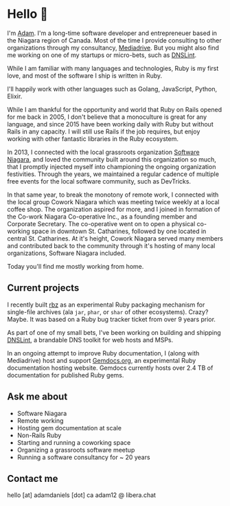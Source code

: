 # Hello 👋

I'm [Adam][1]. I'm a long-time software developer and entrepreneuer based in
the Niagara region of Canada. Most of the time I provide consulting to other
organizations through my consultancy, [Mediadrive][2]. But you might also find
me working on one of my startups or micro-bets, such as [DNSLint][3].

While I am familiar with many languages and technologies, Ruby is my first love,
and most of the software I ship is written in Ruby.

I'll happily work with other languages such as Golang, JavaScript, Python,
Elixir.

While I am thankful for the opportunity and world that Ruby on Rails opened for me
back in 2005, I don't believe that a monoculture is great for any language, and
since 2015 have been working daily with Ruby but without Rails in any capacity.
I will still use Rails if the job requires, but enjoy working with other fantastic
libraries in the Ruby ecosystem.

In 2013, I connected with the local grassroots organization [Software Niagara][4],
and loved the community built around this organization so much, that I promptly
injected myself into championing the ongoing organization festivities. Through
the years, we maintained a regular cadence of multiple free events for the local
software community, such as DevTricks.

In that same year, to break the monotony of remote work, I connected with the local
group Cowork Niagara which was meeting twice weekly at a local coffee shop.
The organization aspired for more, and I joined in formation of the
Co-work Niagara Co-operative Inc., as a founding member and Corporate Secretary.
The co-operative went on to open a physical co-working space in downtown
St. Catharines, followed by one located in central St. Catharines. At it's height,
Cowork Niagara served many members and contributed back to the community through
it's hosting of many local organizations, Software Niagara included.

Today you'll find me mostly working from home.

## Current projects

I recently built [rbz][3] as an experimental Ruby packaging mechanism for
single-file archives (ala `jar`, `phar`, or `shar` of other ecosystems). Crazy?
Maybe. It was based on a Ruby bug tracker ticket from over 9 years prior.

As part of one of my small bets, I've been working on building and shipping
[DNSLint][3], a brandable DNS toolkit for web hosts and MSPs.

In an ongoing attempt to improve Ruby documentation, I (along with Mediadrive)
host and support [Gemdocs.org](https://gemdocs.org), an experimental Ruby
documentation hosting website. Gemdocs currently hosts over 2.4 TB of documentation
for published Ruby gems.

## Ask me about

* Software Niagara
* Remote working
* Hosting gem documentation at scale
* Non-Rails Ruby
* Starting and running a coworking space
* Organizing a grassroots software meetup
* Running a software consultancy for ~ 20 years

## Contact me

hello [at] adamdaniels [dot] ca
adam12 @ libera.chat


[1]: https://adamdaniels.ca
[2]: https://mediadrive.ca
[3]: https://dnslint.com
[4]: https://softwareniagara.com
